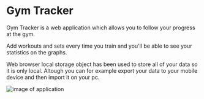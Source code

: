 # Gym Tracker

Gym Tracker is a web application which allows you to follow your progress at the gym.

Add workouts and sets every time you train and you'll be able to see your statistics on the graphs.

Web browser local storage object has been used to store all of your data so it is only local. Altough you can for example export your data to your mobile device and then import it on your pc.

![image of application](https://lh3.googleusercontent.com/_WwUkyoMZuqxuxIB79e3Ow2fMpmzPZRBE-KrLzMqoC1GH70EPs4Y1jboRFtlkIMr4OM9MZM3agu4KtaaD0-A=w1920-h942-rw)
